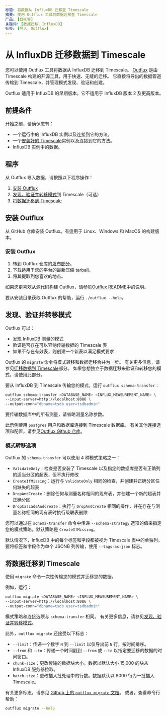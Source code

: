 ```yaml
---
标题: 将数据从 InfluxDB 迁移至 Timescale
摘要: 使用 Outflux 工具将数据迁移至 Timescale
产品: [自托管]
关键词: [数据迁移，InfluxDB]
标签: [导入，Outflux]
---
```


# 从 InfluxDB 迁移数据到 Timescale

您可以使用 Outflux 工具将数据从 InfluxDB 迁移到 Timescale。
[Outflux][outflux] 是由 Timescale 构建的开源工具，用于快速、无缝的迁移。
它直接将导出的数据管道传输到 Timescale，并管理模式发现、验证和创建。

<Highlight type="important">

Outflux 适用于 InfluxDB 的早期版本。它不适用于 InfluxDB 版本 2 及更高版本。

</Highlight>

## 前提条件

开始之前，请确保您有：

*   一个运行中的 InfluxDB 实例以及连接到它的方法。
*   一个[安装好的 Timescale][install]实例以及连接到它的方法。
*   InfluxDB 实例中的数据。

## 程序

从 Outflux 导入数据，请按照以下程序操作：

1.  [安装 Outflux][install-outflux]
2.  [发现、验证并转移模式][discover-validate-and-transfer-schema]到 Timescale（可选）
3.  [将数据迁移到 Timescale][migrate-data-to-timescale]

## 安装 Outflux

从 GitHub 仓库安装 Outflux。有适用于 Linux、Windows 和 MacOS 的构建版本。

<Procedure>

### 安装 Outflux

1.  转到 Outflux 仓库的[发布部分][outflux-releases]。
2.  下载适用于您的平台的最新压缩 tarball。
3.  将其提取到您喜欢的地点。

<Highlight type="note">

如果您更喜欢从源代码构建 Outflux，请参见[Outflux README][outflux-readme]中的说明。

</Highlight>

</Procedure>

要从安装目录获取 Outflux 的帮助，运行 `./outflux --help`。

## 发现、验证并转移模式

Outflux 可以：

*   发现 InfluxDB 测量的模式
*   验证是否存在可以容纳传输数据的 Timescale 表
*   如果不存在有效表，则创建一个新表以满足模式要求

<Highlight type="note">

Outflux 的 `migrate` 命令将模式转移和数据迁移合并为一步。
有关更多信息，请参见[迁移数据到 Timescale][migrate-data-to-timescale]部分。
如果您想独立于数据迁移来验证和转移您的模式，请使用此部分。

</Highlight>

要从 InfluxDB 到 Timescale 传输您的模式，运行 `outflux schema-transfer`：

```bash
outflux schema-transfer <DATABASE_NAME> <INFLUX_MEASUREMENT_NAME> \
--input-server=http://localhost:8086 \
--output-conn="dbname=tsdb user=tsdbadmin"
```

要传输数据库中的所有测量，请省略测量名称参数。

<Highlight type="note">

此示例使用 `postgres` 用户和数据库连接到 Timescale 数据库。
有关其他连接选项和配置，请参见[Outflux Github 仓库][outflux-gitbuh]。

</Highlight>

### 模式转移选项

Outflux 的 `schema-transfer` 可以使用 4 种模式策略之一：

*   `ValidateOnly`：检查是否安装了 Timescale 以及指定的数据库是否有正确列的适当分区的超表，但不执行修改
*   `CreateIfMissing`：运行与 `ValidateOnly` 相同的检查，并创建并正确分区任何缺失的超表
*   `DropAndCreate`：删除任何与测量名称相同的现有表，并创建一个新的超表并正确分区
*   `DropCascadeAndCreate`：执行与 `DropAndCreate` 相同的操作，并在存在与测量名称相同的现有表时执行级联表删除

您可以通过在 `schema-transfer` 命令中传递 `--schema-strategy` 选项的值来指定您的模式策略。默认策略是 `CreateIfMissing`。

默认情况下，InfluxDB 中的每个标签和字段都被视为 Timescale 表中的单独列。
要将标签和字段作为单个 JSONB 列传输，使用 `--tags-as-json` 标志。

## 将数据迁移到 Timescale

使用 `migrate` 命令一次性传输您的模式并迁移您的数据。

例如，运行：

```bash
outflux migrate <DATABASE_NAME> <INFLUX_MEASUREMENT_NAME> \
--input-server=http://localhost:8086 \
--output-conn="dbname=tsdb user=tsdbadmin"
```

模式策略和连接选项与 `schema-transfer` 相同。
有关更多信息，请参见[发现、验证并转移模式][discover-validate-and-transfer-schema]。

此外，`outflux migrate` 还接受以下标志：

*   `--limit`：传递一个数字 `N` 到 `--limit` 以仅导出前 `N` 行，按时间排序。
*   `--from` 和 `--to`：传递一个时间戳到 `--from` 或 `--to` 以指定要迁移的数据的时间窗口。
*   `chunk-size`：更改传输的数据块大小。数据以默认大小 15,000 的块从 InfluxDB 服务器拉取。
*   `batch-size`：更改插入批处理中的行数。数据默认以 8000 行为一批插入 Timescale。

有关更多标志，请参见 [Github 上的 `outflux migrate` 文档][outflux-migrate]。
或者，查看命令行帮助：

```bash
outflux migrate --help
```

[influx-cmd]: https://docs.influxdata.com/influxdb/v1.7/tools/shell/ 
[install]: /getting-started/:currentVersion:/
[outflux-migrate]: https://github.com/timescale/outflux#migrate 
[outflux-releases]: https://github.com/timescale/outflux/releases 
[outflux]: https://github.com/timescale/outflux 
[install-outflux]: /self-hosted/:currentVersion:/migration/migrate-influxdb/#install-outflux
[discover-validate-and-transfer-schema]: /self-hosted/:currentVersion:/migration/migrate-influxdb/#discover-validate-and-transfer-schema
[migrate-data-to-timescale]: /self-hosted/:currentVersion:/migration/migrate-influxdb/#migrate-data-to-timescale
[outflux-gitbuh]: https://github.com/timescale/outflux#connection 
[outflux-readme]: https://github.com/timescale/outflux/blob/master/README.md
